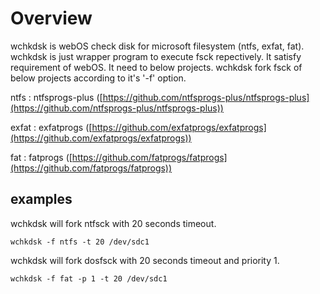 # Overview

wchkdsk is webOS check disk for microsoft filesystem (ntfs, exfat, fat).
wchkdsk is just wrapper program to execute fsck repectively.
It satisfy requirement of webOS. It need to below projects.
wchkdsk fork fsck of below projects according to it's '-f' option.

ntfs : ntfsprogs-plus ([https://github.com/ntfsprogs-plus/ntfsprogs-plus](https://github.com/ntfsprogs-plus/ntfsprogs-plus))

exfat : exfatprogs ([https://github.com/exfatprogs/exfatprogs](https://github.com/exfatprogs/exfatprogs))

fat : fatprogs ([https://github.com/fatprogs/fatprogs](https://github.com/fatprogs/fatprogs))

## examples

wchkdsk will fork ntfsck with 20 seconds timeout.

`wchkdsk -f ntfs -t 20 /dev/sdc1`

wchkdsk will fork dosfsck with 20 seconds timeout and priority 1.

`wchkdsk -f fat -p 1 -t 20 /dev/sdc1`
